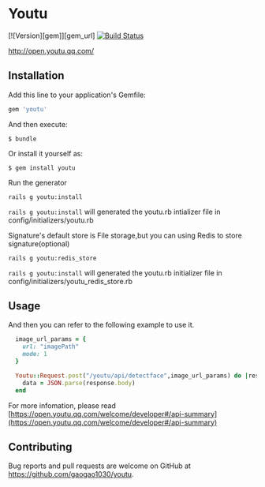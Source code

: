  Youtu
===========
[![Version][gem]][gem_url] [![Build Status](https://travis-ci.org/gaogao1030/Tencent-Youtu.svg?branch=master)](https://travis-ci.org/gaogao1030/Tencent-Youtu)

http://open.youtu.qq.com/

## Installation

Add this line to your application's Gemfile:

```ruby
gem 'youtu'
```

And then execute:

    $ bundle

Or install it yourself as:

    $ gem install youtu

Run the generator
    
    rails g youtu:install

`rails g youtu:install` will generated the youtu.rb intializer file in config/initializers/youtu.rb


Signature's default store is File storage,but you can using Redis to store signature(optional)
  
    rails g youtu:redis_store

`rails g youtu:install` will generated the youtu.rb initializer file in config/initializers/youtu_redis_store.rb


## Usage

And then you can refer to the following example to use it.
```ruby
  image_url_params = {
    url: "imagePath"
    mode: 1
  }

  Youtu::Request.post("/youtu/api/detectface",image_url_params) do |response,request,result|
    data = JSON.parse(response.body)
  end
```

For more infomation, please read [https://open.youtu.qq.com/welcome/developer#/api-summary](https://open.youtu.qq.com/welcome/developer#/api-summary)


## Contributing

Bug reports and pull requests are welcome on GitHub at https://github.com/gaogao1030/youtu.

